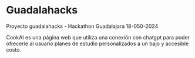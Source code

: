 # Guadalahacks
Proyecto guadalahacks - Hackathon Guadalajara 18-050-2024

CookAI es una página web que utiliza una conexión con chatgpt para poder ofrecerle al usuario planes de estudio personalizados a un bajo y accesible costo.
